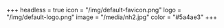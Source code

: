 +++
headless = true
icon = "/img/default-favicon.png"
logo = "/img/default-logo.png"
image = "/media/nh2.jpg"
color = "#5a4ae3"
+++
